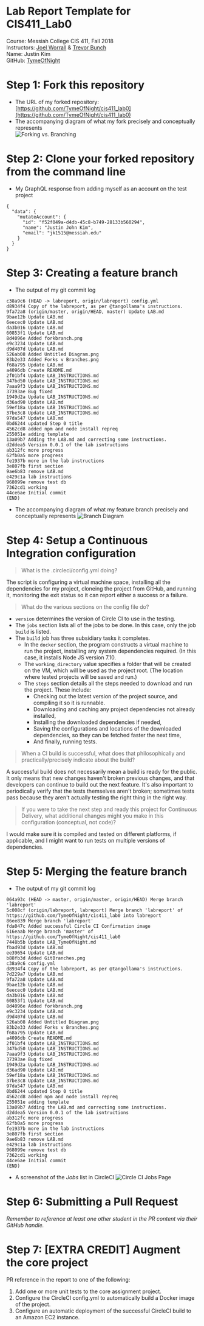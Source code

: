 # Lab Report Template for CIS411_Lab0
Course: Messiah College CIS 411, Fall 2018<br/>
Instructors: [Joel Worrall](https://github.com/tangollama) & [Trevor Bunch](https://github.com/trevordbunch)<br/>
Name: Justin Kim<br/>
GitHub: [TymeOfNight](https://github.com/TymeOfNight)<br/>

# Step 1: Fork this repository
- The URL of my forked repository: [https://github.com/TymeOfNight/cis411_lab0](https://github.com/TymeOfNight/cis411_lab0)
- The accompanying diagram of what my fork precisely and conceptually represents<br /> ![Forking vs. Branching](https://github.com/TymeOfNight/cis411_lab0/blob/master/assets/forkbranch.png) 

# Step 2: Clone your forked repository from the command line
- My GraphQL response from adding myself as an account on the test project
```
{
  "data": {
    "mutateAccount": {
      "id": "f52f049a-d4db-45c8-b749-28133b560294",
      "name": "Justin John Kim",
      "email": "jk1515@messiah.edu"
    }
  }
}
```

# Step 3: Creating a feature branch
- The output of my git commit log
```
c38a9c6 (HEAD -> labreport, origin/labreport) config.yml
d8934f4 Copy of the labreport, as per @tangollama's instructions.
9fa72a8 (origin/master, origin/HEAD, master) Update LAB.md
9bae12b Update LAB.md
6eecec0 Update LAB.md
da3b016 Update LAB.md
60853f1 Update LAB.md
8d4096e Added forkbranch.png
e9c3234 Update LAB.md
d9d407d Update LAB.md
526ab08 Added Untitled Diagram.png
83b2e33 Added Forks v Branches.png
f68a795 Update LAB.md
a4096db Create README.md
2f01bf4 Update LAB_INSTRUCTIONS.md
347bd50 Update LAB_INSTRUCTIONS.md
7aaa9f3 Update LAB_INSTRUCTIONS.md
37393ae Bug fixed
1949d2a Update LAB_INSTRUCTIONS.md
d36ad90 Update LAB.md
59ef18a Update LAB_INSTRUCTIONS.md
37be3c8 Update LAB_INSTRUCTIONS.md
97da547 Update LAB.md
0bd6244 updated Step 0 title
4562cd8 added npm and node install repreq
255051e adding template
13a09b7 Adding the LAB.md and correcting some instructions.
d2ddea5 Version 0.0.1 of the lab isntructions
ab312fc more progress
62fb0a5 more progress
fe1937b more in the lab instructions
3e807fb first section
9ae6b83 remove LAB.md
e429c1a lab instructions
968099e remove test db
7362cd1 working
44ce6ae Initial commit
(END)
```
- The accompanying diagram of what my feature branch precisely and conceptually represents
![Branch Diagram](https://github.com/TymeOfNight/cis411_lab0/blob/labreport/assets/GitBranches.png)

# Step 4: Setup a Continuous Integration configuration
> What is the .circleci/config.yml doing?

The script is configuring a virtual machine space, installing all the dependencies for my project, cloneing the project from GitHub, and running it, monitoring the exit status so it can report either a success or a failure.

> What do the various sections on the config file do?

* `version` determines the version of Circle CI to use in the testing.
* The `jobs` section lists all of the jobs to be done.  In this case, only the job `build` is listed.
* The `build` job has three subsidiary tasks it completes. 
  * In the `docker` section, the program constructs a virtual machine to run the project, installing any system dependencies required.  (In this case, it installs Node JS version 7.10.
  * The `working_directory` value specifies a folder that will be created on the VM, which will be used as the project root. (The location where tested projects will be saved and run.)
  * The `steps` section details all the steps needed to download and run the project. These include:
      * Checking out the latest version of the project source, and compiling it so it is runnable.
      * Downloading and caching any project dependencies not already installed,
      * Installing the downloaded dependencies if needed,
      * Saving the configurations and locations of the downloaded dependencies, so they can be fetched faster the next time,
      * And finally, running tests.

> When a CI build is successful, what does that philosophically and practically/precisely indicate about the build?

A successful build does not necessarily mean a build is ready for the public.  It only means that new changes haven't broken previous changes, and that developers can continue to build out the next feature.  It's also important to periodically verify that the tests themselves aren't broken; sometimes tests pass because they aren't actually testing the right thing in the right way.

> If you were to take the next step and ready this project for Continuous Delivery, what additional changes might you make in this configuration (conceptual, not code)?

I would make sure it is compiled and tested on different platforms, if applicable, and I might want to run tests on multiple versions of dependencies.  

# Step 5: Merging the feature branch
* The output of my git commit log
```
064a93c (HEAD -> master, origin/master, origin/HEAD) Merge branch 'labreport'
5c008cf (origin/labreport, labreport) Merge branch 'labreport' of https://github.com/TymeOfNight/cis411_lab0 into labreport
86ee839 Merge branch 'labreport'
fda047c Added successful Circle CI Confirmation image
616eaab Merge branch 'master' of https://github.com/TymeOfNight/cis411_lab0
7448b5b Update LAB_TymeOfNight.md
fbad93d Update LAB.md
ee39654 Update LAB.md
b88fb3d Added GitBranches.png
c38a9c6 config.yml
d8934f4 Copy of the labreport, as per @tangollama's instructions.
7d229a7 Update LAB.md
9fa72a8 Update LAB.md
9bae12b Update LAB.md
6eecec0 Update LAB.md
da3b016 Update LAB.md
60853f1 Update LAB.md
8d4096e Added forkbranch.png
e9c3234 Update LAB.md
d9d407d Update LAB.md
526ab08 Added Untitled Diagram.png
83b2e33 Added Forks v Branches.png
f68a795 Update LAB.md
a4096db Create README.md
2f01bf4 Update LAB_INSTRUCTIONS.md
347bd50 Update LAB_INSTRUCTIONS.md
7aaa9f3 Update LAB_INSTRUCTIONS.md
37393ae Bug fixed
1949d2a Update LAB_INSTRUCTIONS.md
d36ad90 Update LAB.md
59ef18a Update LAB_INSTRUCTIONS.md
37be3c8 Update LAB_INSTRUCTIONS.md
97da547 Update LAB.md
0bd6244 updated Step 0 title
4562cd8 added npm and node install repreq
255051e adding template
13a09b7 Adding the LAB.md and correcting some instructions.
d2ddea5 Version 0.0.1 of the lab isntructions
ab312fc more progress
62fb0a5 more progress
fe1937b more in the lab instructions
3e807fb first section
9ae6b83 remove LAB.md
e429c1a lab instructions
968099e remove test db
7362cd1 working
44ce6ae Initial commit
(END)
```
* A screenshot of the _Jobs_ list in CircleCI
![Circle CI Jobs Page](https://github.com/TymeOfNight/cis411_lab0/blob/labreport/assets/CircleCI.PNG)

# Step 6: Submitting a Pull Request
_Remember to reference at least one other student in the PR content via their GitHub handle._

# Step 7: [EXTRA CREDIT] Augment the core project
PR reference in the report to one of the following:
1. Add one or more unit tests to the core assignment project. 
2. Configure the CircleCI config.yml to automatically build a Docker image of the project.
3. Configure an automatic deployment of the successful CircleCI build to an Amazon EC2 instance.
